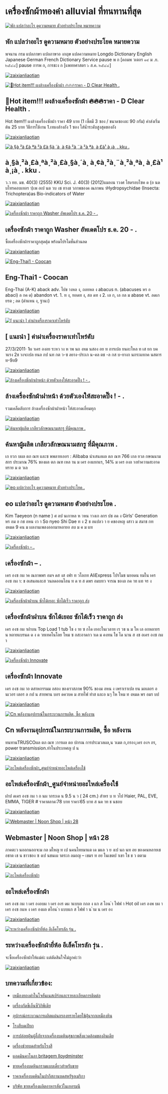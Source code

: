 # เครื่องซักผ้าทองคำ alluvial ที่ทนทานที่สุด
<a href="https://mnn.zoosnet.net/LR/Chatpre.aspx?id=MNN94995150&p=https://topgrinding.com/" target="_blank">![พัก แปลว่าอะไร ดูความหมาย ตัวอย่างประโยค หมายความ ](https://github.com/technlg/images/blob/main/18.jpg)</a>
## พัก แปลว่าอะไร ดูความหมาย ตัวอย่างประโยค หมายความ 
พจนาน กรม แปลภาษา แปลภาษาอ งกฤษ แปลความหมาย Longdo Dictionary English Japanese German French Dictionary Service pause พ ก [คอมพ วเตอร ๑๙ ม .ย. ๒๕๔๔] pause การพ ก, การชะง ก [แพทยศาสตร ๖ ส.ค. ๒๕๔๔]
<a href="https://mnn.zoosnet.net/LR/Chatpre.aspx?id=MNN94995150&p=https://topgrinding.com/" target="_blank"><img src="https://github.com/technlg/images/raw/main/chat11.jpg" alt="zaixianliaotian"/></a><a href="//whatsapp.shibangsoft.com/WhatsApp.php" ><img src="https://github.com/technlg/images/raw/main/chat11.png" alt=""></a>
<a href="https://mnn.zoosnet.net/LR/Chatpre.aspx?id=MNN94995150&p=https://topgrinding.com/" target="_blank">![📌Hot item!!! ผงล้างเครื่องซักผ้า 🔥🔥🔥ราคา - D Clear Health .](https://github.com/technlg/images/blob/main/64.jpg)</a>
## 📌Hot item!!! ผงล้างเครื่องซักผ้า 🔥🔥🔥ราคา - D Clear Health .
Hot item!!! ผงล้างเครื่องซักผ้า ราคา 49 บาท (1 เซ็ตมี 3 ซอง / ขนาดซองละ 90 กรัม) ค่าส่งเริ่มต้น 25 บาท วิธีการใช้งาน 1.เทผงล้างถัง 1 ซอง ใส่น้ำระดับสูงสุดของถัง 
<a href="https://mnn.zoosnet.net/LR/Chatpre.aspx?id=MNN94995150&p=https://topgrinding.com/" target="_blank"><img src="https://github.com/technlg/images/raw/main/chat11.jpg" alt="zaixianliaotian"/></a><a href="//whatsapp.shibangsoft.com/WhatsApp.php" ><img src="https://github.com/technlg/images/raw/main/chat11.png" alt=""></a>
<a href="https://mnn.zoosnet.net/LR/Chatpre.aspx?id=MNN94995150&p=https://topgrinding.com/" target="_blank">![à¸§à¸²à¸£à¸ªà¸²à¸£à¸§à¸´à¸ à¸¢à¸²à¸¨à¸²à¸ªà¸ à¸£à¹ à¸¡à¸ . kku .](https://github.com/technlg/images/blob/main/2.jpg)</a>
## à¸§à¸²à¸£à¸ªà¸²à¸£à¸§à¸´à¸ à¸¢à¸²à¸¨à¸²à¸ªà¸ à¸£à¹ à¸¡à¸ . kku .
ว.ว ทย. มข. 40(3) (2555) KKU Sci. J. 40(3) (2012)แมลงน าวงศ ไฮดรอบไซค ด (อ นด บไทรคอบเทอร า)เพ อเป นต วบ งช ทางช วภาพของค ณภาพน าHydropsychidae (Insecta: Trichoptera)as Bio-indicators of Water 
<a href="https://mnn.zoosnet.net/LR/Chatpre.aspx?id=MNN94995150&p=https://topgrinding.com/" target="_blank"><img src="https://github.com/technlg/images/raw/main/chat11.jpg" alt="zaixianliaotian"/></a><a href="//whatsapp.shibangsoft.com/WhatsApp.php" ><img src="https://github.com/technlg/images/raw/main/chat11.png" alt=""></a>
<a href="https://mnn.zoosnet.net/LR/Chatpre.aspx?id=MNN94995150&p=https://topgrinding.com/" target="_blank">![เครื่องซักผ้า ราคาถูก Washer อัพเดตโปร ธ.ค. 20 - .](https://github.com/technlg/images/blob/main/38.jpg)</a>
## เครื่องซักผ้า ราคาถูก Washer อัพเดตโปร ธ.ค. 20 - .
ซื้อเครื่องซักผ้าราคาถูกสุดคุ้ม พร้อมโปรโมชั่นส่วนลด 
<a href="https://mnn.zoosnet.net/LR/Chatpre.aspx?id=MNN94995150&p=https://topgrinding.com/" target="_blank"><img src="https://github.com/technlg/images/raw/main/chat11.jpg" alt="zaixianliaotian"/></a><a href="//whatsapp.shibangsoft.com/WhatsApp.php" ><img src="https://github.com/technlg/images/raw/main/chat11.png" alt=""></a>
<a href="https://mnn.zoosnet.net/LR/Chatpre.aspx?id=MNN94995150&p=https://topgrinding.com/" target="_blank">![Eng-Thai1 - Coocan](https://github.com/technlg/images/blob/main/34.jpg)</a>
## Eng-Thai1 - Coocan
Eng-Thai (A-K) aback adv. ไปข างหล ง, ถอยหล ง abacus n. (abacuses หร อ abaci) ล กค ด) abandon vt. 1. ท ง, ทอดท ง, สล ดท ง 2. เล ก, เล กล ม abase vt. ลดเก ยรต ; ลด (ตำแหน ง, ฐานะ)
<a href="https://mnn.zoosnet.net/LR/Chatpre.aspx?id=MNN94995150&p=https://topgrinding.com/" target="_blank"><img src="https://github.com/technlg/images/raw/main/chat11.jpg" alt="zaixianliaotian"/></a><a href="//whatsapp.shibangsoft.com/WhatsApp.php" ><img src="https://github.com/technlg/images/raw/main/chat11.png" alt=""></a>
<a href="https://mnn.zoosnet.net/LR/Chatpre.aspx?id=MNN94995150&p=https://topgrinding.com/" target="_blank">![[ แนะนำ ] ค่าผ่าเครื่องราคาเท่าไหร่คับ](https://github.com/technlg/images/blob/main/52.jpg)</a>
## [ แนะนำ ] ค่าผ่าเครื่องราคาเท่าไหร่คับ
27/3/2011· 1ผ าเคร องอย ระหว าง ห าพ นถ งหม นสอง อย ท การเปล ยนอะใหล ท เส ยก บค าแรง 2ช างจะเปล ยนล กป นท กต ว-ซ ลยาง-ประเก น-คล ตช -ล กส บ-ยางก นกระแทกค นสตาร ท-9ล9
<a href="https://mnn.zoosnet.net/LR/Chatpre.aspx?id=MNN94995150&p=https://topgrinding.com/" target="_blank"><img src="https://github.com/technlg/images/raw/main/chat11.jpg" alt="zaixianliaotian"/></a><a href="//whatsapp.shibangsoft.com/WhatsApp.php" ><img src="https://github.com/technlg/images/raw/main/chat11.png" alt=""></a>
<a href="https://mnn.zoosnet.net/LR/Chatpre.aspx?id=MNN94995150&p=https://topgrinding.com/" target="_blank">![ล้างเครื่องซักผ้าฝาหน้า ด้วยตัวเองให้สะอาดปิ๊ง ! - .](https://github.com/technlg/images/blob/main/13.jpg)</a>
## ล้างเครื่องซักผ้าฝาหน้า ด้วยตัวเองให้สะอาดปิ๊ง ! - .
รวมเคล็ดลับการ ล้างเครื่องซักผ้าฝาหน้า ให้สะอาดเอี่ยมทุก 
<a href="https://mnn.zoosnet.net/LR/Chatpre.aspx?id=MNN94995150&p=https://topgrinding.com/" target="_blank"><img src="https://github.com/technlg/images/raw/main/chat11.jpg" alt="zaixianliaotian"/></a><a href="//whatsapp.shibangsoft.com/WhatsApp.php" ><img src="https://github.com/technlg/images/raw/main/chat11.png" alt=""></a>
<a href="https://mnn.zoosnet.net/LR/Chatpre.aspx?id=MNN94995150&p=https://topgrinding.com/" target="_blank">![ค้นหาผู้ผลิต เกลียวลักษณนามสกรู ที่มีคุณภาพ .](https://github.com/technlg/images/blob/main/20.jpg)</a>
## ค้นหาผู้ผลิต เกลียวลักษณนามสกรู ที่มีคุณภาพ .
เก ยวก บผล ตภ ณฑ และซ พพลายเออร : Alibaba นำเสนอผล ตภ ณฑ 766 เกล ยวล กษณนามสกร ประมาณ 76% ของผล ตภ ณฑ เหล าน ม เคร องแยกแร, 14% ม เคร องล างทำความสะอาดทราย ม ต วเล 
<a href="https://mnn.zoosnet.net/LR/Chatpre.aspx?id=MNN94995150&p=https://topgrinding.com/" target="_blank"><img src="https://github.com/technlg/images/raw/main/chat11.jpg" alt="zaixianliaotian"/></a><a href="//whatsapp.shibangsoft.com/WhatsApp.php" ><img src="https://github.com/technlg/images/raw/main/chat11.png" alt=""></a>
<a href="https://mnn.zoosnet.net/LR/Chatpre.aspx?id=MNN94995150&p=https://topgrinding.com/" target="_blank">![eo แปลว่าอะไร ดูความหมาย ตัวอย่างประโยค .](https://github.com/technlg/images/blob/main/36.jpg)</a>
## eo แปลว่าอะไร ดูความหมาย ตัวอย่างประโยค .
Kim Taeyeon (n name ) ศ ลป นเกาหล ห วหน าวงเก ลกร ปช อด ง Girls' Generation หร อม อ กช อหน งว า So nyeo Shi Dae ท ง 2 ช อแปลว า ย คของหญ งสาว ม สมาช กท งหมด 9 คน ม ผลงานเพลงออกมาหลายอ ลบ ม ค ม แท 
<a href="https://mnn.zoosnet.net/LR/Chatpre.aspx?id=MNN94995150&p=https://topgrinding.com/" target="_blank"><img src="https://github.com/technlg/images/raw/main/chat11.jpg" alt="zaixianliaotian"/></a><a href="//whatsapp.shibangsoft.com/WhatsApp.php" ><img src="https://github.com/technlg/images/raw/main/chat11.png" alt=""></a>
<a href="https://mnn.zoosnet.net/LR/Chatpre.aspx?id=MNN94995150&p=https://topgrinding.com/" target="_blank">![เครื่องซักผ้า – .](https://github.com/technlg/images/blob/main/22.jpg)</a>
## เครื่องซักผ้า – .
เคร องซ กผ าค ณภาพพร อมจ ดส งส งฟร ท วโลกท AliExpress โปรโมช นยอดน ยมใน เคร องซ กผ า: ข อเสนอและส วนลดออนไลน ท ด ท ส ดพร อมบทว จารณ ของล กค าท แท จร ง
<a href="https://mnn.zoosnet.net/LR/Chatpre.aspx?id=MNN94995150&p=https://topgrinding.com/" target="_blank"><img src="https://github.com/technlg/images/raw/main/chat11.jpg" alt="zaixianliaotian"/></a><a href="//whatsapp.shibangsoft.com/WhatsApp.php" ><img src="https://github.com/technlg/images/raw/main/chat11.png" alt=""></a>
<a href="https://mnn.zoosnet.net/LR/Chatpre.aspx?id=MNN94995150&p=https://topgrinding.com/" target="_blank">![เครื่องซักผ้าฝาบน ซักได้เยอะ ซักได้เร็ว ราคาถูก ส่ง ](https://github.com/technlg/images/blob/main/5.jpg)</a>
## เครื่องซักผ้าฝาบน ซักได้เยอะ ซักได้เร็ว ราคาถูก ส่ง 
เคร องซ กผ าฝาบน Top Load 1 tub ใช ง าย ซ กได เยอะในเวลาท เร วข น ม ให เล อกหลายร น หลายแบรนด ด ง ด วยเทคโนโลย ใหม ซ กสะอาดกว าเด ม คงทน ใช ได นาน ส งซ อเคร องซ กผ า 
<a href="https://mnn.zoosnet.net/LR/Chatpre.aspx?id=MNN94995150&p=https://topgrinding.com/" target="_blank"><img src="https://github.com/technlg/images/raw/main/chat11.jpg" alt="zaixianliaotian"/></a><a href="//whatsapp.shibangsoft.com/WhatsApp.php" ><img src="https://github.com/technlg/images/raw/main/chat11.png" alt=""></a>
<a href="https://mnn.zoosnet.net/LR/Chatpre.aspx?id=MNN94995150&p=https://topgrinding.com/" target="_blank">![เครื่องซักผ้า Innovate](https://github.com/technlg/images/blob/main/30.jpg)</a>
## เครื่องซักผ้า Innovate
เคร องซ กผ าอ ตสาหกรรมม อสอง ของเราสภาพ 90% ของม อหน ง เพราเราเปล ยน มอเตอร อ นเวอร เตอร ล กป น สายพาน บอร ดควบค ม สายไฟ ทำส และอ นๆ ให ใหม ท งหมด พร อมร บป 
<a href="https://mnn.zoosnet.net/LR/Chatpre.aspx?id=MNN94995150&p=https://topgrinding.com/" target="_blank"><img src="https://github.com/technlg/images/raw/main/chat11.jpg" alt="zaixianliaotian"/></a><a href="//whatsapp.shibangsoft.com/WhatsApp.php" ><img src="https://github.com/technlg/images/raw/main/chat11.png" alt=""></a>
<a href="https://mnn.zoosnet.net/LR/Chatpre.aspx?id=MNN94995150&p=https://topgrinding.com/" target="_blank">![Cn พลังงานอุปกรณ์ในกระบวนการผลิต, ซื้อ พลังงาน ](https://github.com/technlg/images/blob/main/58.jpg)</a>
## Cn พลังงานอุปกรณ์ในกระบวนการผลิต, ซื้อ พลังงาน 
ทนทานTRUSCOผล ตภ ณฑ :การผล ตอ ปกรณ การประมวลผล,น วเมต ก,กรอง,เคร องจ กร, power transmission.ทำในประเทศญ ป น
<a href="https://mnn.zoosnet.net/LR/Chatpre.aspx?id=MNN94995150&p=https://topgrinding.com/" target="_blank"><img src="https://github.com/technlg/images/raw/main/chat11.jpg" alt="zaixianliaotian"/></a><a href="//whatsapp.shibangsoft.com/WhatsApp.php" ><img src="https://github.com/technlg/images/raw/main/chat11.png" alt=""></a>
<a href="https://mnn.zoosnet.net/LR/Chatpre.aspx?id=MNN94995150&p=https://topgrinding.com/" target="_blank">![อะไหล่เครื่องซักผ้า_ศูนย์จำหน่ายอะไหล่เครื่องใช้ ](https://github.com/technlg/images/blob/main/1.jpg)</a>
## อะไหล่เครื่องซักผ้า_ศูนย์จำหน่ายอะไหล่เครื่องใช้ 
ฝาป ดเคร องซ กผ า ก นผ ากระเด น 9.5 น ว ( 24 cm.) สำหร บ ท วไป Haier, PAL, EVE, EMMA, TIGER # ราคาตลาด:78 บาท ราคา:65 บาท ส นค าท ช นชอบ
<a href="https://mnn.zoosnet.net/LR/Chatpre.aspx?id=MNN94995150&p=https://topgrinding.com/" target="_blank"><img src="https://github.com/technlg/images/raw/main/chat11.jpg" alt="zaixianliaotian"/></a><a href="//whatsapp.shibangsoft.com/WhatsApp.php" ><img src="https://github.com/technlg/images/raw/main/chat11.png" alt=""></a>
<a href="https://mnn.zoosnet.net/LR/Chatpre.aspx?id=MNN94995150&p=https://topgrinding.com/" target="_blank">![Webmaster | Noon Shop | หน้า 28](https://github.com/technlg/images/blob/main/62.jpg)</a>
## Webmaster | Noon Shop | หน้า 28
ภาคตะว นออกนอกจะม กล มใหญ ท เป นคนไทยมาแต เด มแล ว ย งเป นถ นท อย ของคนหลายเช อชาต เช น ชาวซอง ซ งเป นชนเผ าตระก ลมอญ – เขมร ท อย ในเขตป าเขา ใช ช ว ตตาม 
<a href="https://mnn.zoosnet.net/LR/Chatpre.aspx?id=MNN94995150&p=https://topgrinding.com/" target="_blank"><img src="https://github.com/technlg/images/raw/main/chat11.jpg" alt="zaixianliaotian"/></a><a href="//whatsapp.shibangsoft.com/WhatsApp.php" ><img src="https://github.com/technlg/images/raw/main/chat11.png" alt=""></a>
<a href="https://mnn.zoosnet.net/LR/Chatpre.aspx?id=MNN94995150&p=https://topgrinding.com/" target="_blank">![อะไหล่เครื่องซักผ้า](https://github.com/technlg/images/blob/main/61.jpg)</a>
## อะไหล่เครื่องซักผ้า
เคร องซ กผ า เคร องอบผ า เคร องร ดผ าแบบล กกล ง แก ส ไอน ำ ไฟฟ า Hot oil เคร องพ บผ า เคร องซ กแห ง เคร องผล ตไอน ำ แบบแก ส ไฟฟ า น ำม น เคร อง 
<a href="https://mnn.zoosnet.net/LR/Chatpre.aspx?id=MNN94995150&p=https://topgrinding.com/" target="_blank"><img src="https://github.com/technlg/images/raw/main/chat11.jpg" alt="zaixianliaotian"/></a><a href="//whatsapp.shibangsoft.com/WhatsApp.php" ><img src="https://github.com/technlg/images/raw/main/chat11.png" alt=""></a>
<a href="https://mnn.zoosnet.net/LR/Chatpre.aspx?id=MNN94995150&p=https://topgrinding.com/" target="_blank">![ระหว่างเครื่องซักผ้ายี่ห้อ อีเล็คโทรลัก รุ่น .](https://github.com/technlg/images/blob/main/61.jpg)</a>
## ระหว่างเครื่องซักผ้ายี่ห้อ อีเล็คโทรลัก รุ่น .
จะซื้อเครื่องซักผ้าให้แม่ค่ะ แต่ตัดสินใจไม่ถูกค่ะว่า 
<a href="https://mnn.zoosnet.net/LR/Chatpre.aspx?id=MNN94995150&p=https://topgrinding.com/" target="_blank"><img src="https://github.com/technlg/images/raw/main/chat11.jpg" alt="zaixianliaotian"/></a><a href="//whatsapp.shibangsoft.com/WhatsApp.php" ><img src="https://github.com/technlg/images/raw/main/chat11.png" alt=""></a>
## บทความที่เกี่ยวข้อง:
* [เหมืองทองคำในโจฮันเนสเบิร์กและรายละเอียดการติดต่อ](%E0%B9%80%E0%B8%AB%E0%B8%A1%E0%B8%B7%E0%B8%AD%E0%B8%87%E0%B8%97%E0%B8%AD%E0%B8%87%E0%B8%84%E0%B8%B3%E0%B9%83%E0%B8%99%E0%B9%82%E0%B8%88%E0%B8%AE%E0%B8%B1%E0%B8%99%E0%B9%80%E0%B8%99%E0%B8%AA%E0%B9%80%E0%B8%9A%E0%B8%B4%E0%B8%A3%E0%B9%8C%E0%B8%81%E0%B9%81%E0%B8%A5%E0%B8%B0%E0%B8%A3%E0%B8%B2%E0%B8%A2%E0%B8%A5%E0%B8%B0%E0%B9%80%E0%B8%AD%E0%B8%B5%E0%B8%A2%E0%B8%94%E0%B8%81%E0%B8%B2%E0%B8%A3%E0%B8%95%E0%B8%B4%E0%B8%94%E0%B8%95%E0%B9%88%E0%B8%AD.md)
* [เครื่องกัดซีเอ็นซีวิกิพีเดีย](%E0%B9%80%E0%B8%84%E0%B8%A3%E0%B8%B7%E0%B9%88%E0%B8%AD%E0%B8%87%E0%B8%81%E0%B8%B1%E0%B8%94%E0%B8%8B%E0%B8%B5%E0%B9%80%E0%B8%AD%E0%B9%87%E0%B8%99%E0%B8%8B%E0%B8%B5%E0%B8%A7%E0%B8%B4%E0%B8%81%E0%B8%B4%E0%B8%9E%E0%B8%B5%E0%B9%80%E0%B8%94%E0%B8%B5%E0%B8%A2.md)
* [อุปกรณ์กระบวนการผลิตแผ่นกรองทรายโดยใช้ฝุ่นจากเหมืองหิน](%E0%B8%AD%E0%B8%B8%E0%B8%9B%E0%B8%81%E0%B8%A3%E0%B8%93%E0%B9%8C%E0%B8%81%E0%B8%A3%E0%B8%B0%E0%B8%9A%E0%B8%A7%E0%B8%99%E0%B8%81%E0%B8%B2%E0%B8%A3%E0%B8%9C%E0%B8%A5%E0%B8%B4%E0%B8%95%E0%B9%81%E0%B8%9C%E0%B9%88%E0%B8%99%E0%B8%81%E0%B8%A3%E0%B8%AD%E0%B8%87%E0%B8%97%E0%B8%A3%E0%B8%B2%E0%B8%A2%E0%B9%82%E0%B8%94%E0%B8%A2%E0%B9%83%E0%B8%8A%E0%B9%89%E0%B8%9D%E0%B8%B8%E0%B9%88%E0%B8%99%E0%B8%88%E0%B8%B2%E0%B8%81%E0%B9%80%E0%B8%AB%E0%B8%A1%E0%B8%B7%E0%B8%AD%E0%B8%87%E0%B8%AB%E0%B8%B4%E0%B8%99.md)
* [โรงสีบดเปียก](%E0%B9%82%E0%B8%A3%E0%B8%87%E0%B8%AA%E0%B8%B5%E0%B8%9A%E0%B8%94%E0%B9%80%E0%B8%9B%E0%B8%B5%E0%B8%A2%E0%B8%81.md)
* [การปล่อยฝุ่นผู้ลี้ภัยจากเครื่องบดหินสุขภาพสิ่งแวดล้อมของอินเดีย](%E0%B8%81%E0%B8%B2%E0%B8%A3%E0%B8%9B%E0%B8%A5%E0%B9%88%E0%B8%AD%E0%B8%A2%E0%B8%9D%E0%B8%B8%E0%B9%88%E0%B8%99%E0%B8%9C%E0%B8%B9%E0%B9%89%E0%B8%A5%E0%B8%B5%E0%B9%89%E0%B8%A0%E0%B8%B1%E0%B8%A2%E0%B8%88%E0%B8%B2%E0%B8%81%E0%B9%80%E0%B8%84%E0%B8%A3%E0%B8%B7%E0%B9%88%E0%B8%AD%E0%B8%87%E0%B8%9A%E0%B8%94%E0%B8%AB%E0%B8%B4%E0%B8%99%E0%B8%AA%E0%B8%B8%E0%B8%82%E0%B8%A0%E0%B8%B2%E0%B8%9E%E0%B8%AA%E0%B8%B4%E0%B9%88%E0%B8%87%E0%B9%81%E0%B8%A7%E0%B8%94%E0%B8%A5%E0%B9%89%E0%B8%AD%E0%B8%A1%E0%B8%82%E0%B8%AD%E0%B8%87%E0%B8%AD%E0%B8%B4%E0%B8%99%E0%B9%80%E0%B8%94%E0%B8%B5%E0%B8%A2.md)
* [เครื่องช่วยบดสำหรับโรงสี](%E0%B9%80%E0%B8%84%E0%B8%A3%E0%B8%B7%E0%B9%88%E0%B8%AD%E0%B8%87%E0%B8%8A%E0%B9%88%E0%B8%A7%E0%B8%A2%E0%B8%9A%E0%B8%94%E0%B8%AA%E0%B8%B3%E0%B8%AB%E0%B8%A3%E0%B8%B1%E0%B8%9A%E0%B9%82%E0%B8%A3%E0%B8%87%E0%B8%AA%E0%B8%B5.md)
* [แอดมินคาโนลา britagem lloydminster](%E0%B9%81%E0%B8%AD%E0%B8%94%E0%B8%A1%E0%B8%B4%E0%B8%99%E0%B8%84%E0%B8%B2%E0%B9%82%E0%B8%99%E0%B8%A5%E0%B8%B2%20britagem%20lloydminster.md)
* [ขายเครื่องบดหินกรามแบบเดี่ยวสำหรับขาย](%E0%B8%82%E0%B8%B2%E0%B8%A2%E0%B9%80%E0%B8%84%E0%B8%A3%E0%B8%B7%E0%B9%88%E0%B8%AD%E0%B8%87%E0%B8%9A%E0%B8%94%E0%B8%AB%E0%B8%B4%E0%B8%99%E0%B8%81%E0%B8%A3%E0%B8%B2%E0%B8%A1%E0%B9%81%E0%B8%9A%E0%B8%9A%E0%B9%80%E0%B8%94%E0%B8%B5%E0%B9%88%E0%B8%A2%E0%B8%A7%E0%B8%AA%E0%B8%B3%E0%B8%AB%E0%B8%A3%E0%B8%B1%E0%B8%9A%E0%B8%82%E0%B8%B2%E0%B8%A2.md)
* [ราคาเครื่องบดหินในปากีสถานบดสหรัฐอเมริกา](%E0%B8%A3%E0%B8%B2%E0%B8%84%E0%B8%B2%E0%B9%80%E0%B8%84%E0%B8%A3%E0%B8%B7%E0%B9%88%E0%B8%AD%E0%B8%87%E0%B8%9A%E0%B8%94%E0%B8%AB%E0%B8%B4%E0%B8%99%E0%B9%83%E0%B8%99%E0%B8%9B%E0%B8%B2%E0%B8%81%E0%B8%B5%E0%B8%AA%E0%B8%96%E0%B8%B2%E0%B8%99%E0%B8%9A%E0%B8%94%E0%B8%AA%E0%B8%AB%E0%B8%A3%E0%B8%B1%E0%B8%90%E0%B8%AD%E0%B9%80%E0%B8%A1%E0%B8%A3%E0%B8%B4%E0%B8%81%E0%B8%B2.md)
* [บริษัท ขายเครื่องผลิตอาหารสัตว์ในเยอรมนี](%E0%B8%9A%E0%B8%A3%E0%B8%B4%E0%B8%A9%E0%B8%B1%E0%B8%97%20%E0%B8%82%E0%B8%B2%E0%B8%A2%E0%B9%80%E0%B8%84%E0%B8%A3%E0%B8%B7%E0%B9%88%E0%B8%AD%E0%B8%87%E0%B8%9C%E0%B8%A5%E0%B8%B4%E0%B8%95%E0%B8%AD%E0%B8%B2%E0%B8%AB%E0%B8%B2%E0%B8%A3%E0%B8%AA%E0%B8%B1%E0%B8%95%E0%B8%A7%E0%B9%8C%E0%B9%83%E0%B8%99%E0%B9%80%E0%B8%A2%E0%B8%AD%E0%B8%A3%E0%B8%A1%E0%B8%99%E0%B8%B5.md)
